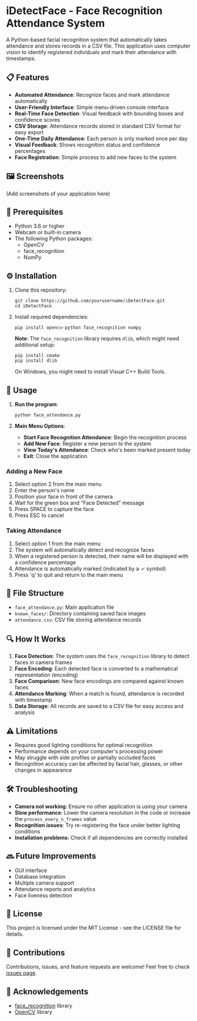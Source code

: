 # iDetectFace - Face Recognition Attendance System

A Python-based facial recognition system that automatically takes attendance and stores records in a CSV file. This application uses computer vision to identify registered individuals and mark their attendance with timestamps.

## 📋 Features

- **Automated Attendance**: Recognize faces and mark attendance automatically
- **User-Friendly Interface**: Simple menu-driven console interface
- **Real-Time Face Detection**: Visual feedback with bounding boxes and confidence scores
- **CSV Storage**: Attendance records stored in standard CSV format for easy export
- **One-Time Daily Attendance**: Each person is only marked once per day
- **Visual Feedback**: Shows recognition status and confidence percentages
- **Face Registration**: Simple process to add new faces to the system

## 🖼️ Screenshots

(Add screenshots of your application here)

## 🔧 Prerequisites

- Python 3.6 or higher
- Webcam or built-in camera
- The following Python packages:
  - OpenCV
  - face_recognition
  - NumPy

## ⚙️ Installation

1. Clone this repository:
   ```
   git clone https://github.com/yourusername/iDetectFace.git
   cd iDetectFace
   ```

2. Install required dependencies:
   ```
   pip install opencv-python face_recognition numpy
   ```

   **Note**: The `face_recognition` library requires `dlib`, which might need additional setup:
   ```
   pip install cmake
   pip install dlib
   ```

   On Windows, you might need to install Visual C++ Build Tools.

## 🚀 Usage

1. **Run the program**:
   ```
   python face_attendance.py
   ```

2. **Main Menu Options**:
   - **Start Face Recognition Attendance**: Begin the recognition process
   - **Add New Face**: Register a new person to the system
   - **View Today's Attendance**: Check who's been marked present today
   - **Exit**: Close the application

### Adding a New Face

1. Select option 2 from the main menu
2. Enter the person's name
3. Position your face in front of the camera
4. Wait for the green box and "Face Detected" message
5. Press SPACE to capture the face
6. Press ESC to cancel

### Taking Attendance

1. Select option 1 from the main menu
2. The system will automatically detect and recognize faces
3. When a registered person is detected, their name will be displayed with a confidence percentage
4. Attendance is automatically marked (indicated by a ✓ symbol)
5. Press 'q' to quit and return to the main menu

## 📁 File Structure

- `face_attendance.py`: Main application file
- `known_faces/`: Directory containing saved face images
- `attendance.csv`: CSV file storing attendance records

## 🔍 How It Works

1. **Face Detection**: The system uses the `face_recognition` library to detect faces in camera frames
2. **Face Encoding**: Each detected face is converted to a mathematical representation (encoding)
3. **Face Comparison**: New face encodings are compared against known faces
4. **Attendance Marking**: When a match is found, attendance is recorded with timestamp
5. **Data Storage**: All records are saved to a CSV file for easy access and analysis

## ⚠️ Limitations

- Requires good lighting conditions for optimal recognition
- Performance depends on your computer's processing power
- May struggle with side profiles or partially occluded faces
- Recognition accuracy can be affected by facial hair, glasses, or other changes in appearance

## 🛠️ Troubleshooting

- **Camera not working**: Ensure no other application is using your camera
- **Slow performance**: Lower the camera resolution in the code or increase the `process_every_n_frames` value
- **Recognition issues**: Try re-registering the face under better lighting conditions
- **Installation problems**: Check if all dependencies are correctly installed

## 🔜 Future Improvements

- GUI interface
- Database integration
- Multiple camera support
- Attendance reports and analytics
- Face liveness detection

## 📄 License

This project is licensed under the MIT License - see the LICENSE file for details.

## 👥 Contributions

Contributions, issues, and feature requests are welcome! Feel free to check [issues page](https://github.com/yourusername/iDetectFace/issues).

## 🙏 Acknowledgements

- [face_recognition](https://github.com/ageitgey/face_recognition) library
- [OpenCV](https://opencv.org/) library

